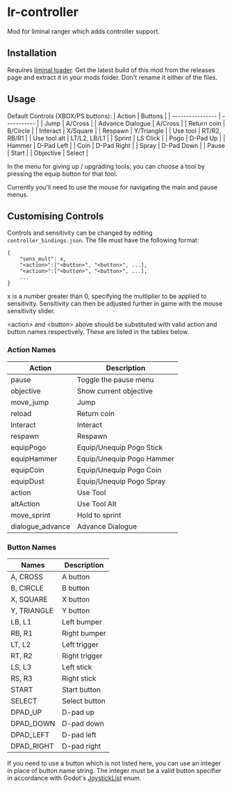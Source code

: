 # lr-controller
Mod for liminal ranger which adds controller support.

## Installation
Requires [liminal loader](http://www.github.com/samjones246/liminal-loader). Get the latest build of this mod from the releases page and extract it in your mods folder. Don't rename it either of the files.

## Usage
Default Controls (XBOX/PS buttons):
| Action           | Buttons      |
| ---------------- | -----------  |
| Jump             | A/Cross      |
| Advance Dialogue | A/Cross      |
| Return coin      | B/Circle     |
| Interact         | X/Square     |
| Respawn          | Y/Triangle   |
| Use tool         | RT/R2, RB/R1 |
| Use tool alt     | LT/L2, LB/L1 |
| Sprint           | LS Click     |
| Pogo             | D-Pad Up     |
| Hammer           | D-Pad Left   |
| Coin             | D-Pad Right  |
| Spray            | D-Pad Down   |
| Pause            | Start        |
| Objective        | Select       |

In the menu for giving up / upgrading tools, you can choose a tool by pressing the equip button for that tool.

Currently you'll need to use the mouse for navigating the main and pause menus.

## Customising Controls
Controls and sensitivity can be changed by editing `controller_bindings.json`. The file must have the following format:


    {
        "sens_mult": x,
        "<action>":["<button>", "<button>", ...],
        "<action>":["<button>", "<button>", ...],
        ...
    }
x is a number greater than 0, specifying the multiplier to be applied to sensitivity. Sensitivity can then be adjusted further in game with the mouse sensitivity slider.


\<action> and \<button> above should be substituted with valid action and button names respectively. These are listed in the tables below.

### Action Names
| Action           | Description               |
| ---------------- | ------------------------- |
| pause            | Toggle the pause menu     |
| objective        | Show current objective    |
| move_jump        | Jump                      |
| reload           | Return coin               |
| Interact         | Interact                  |
| respawn          | Respawn                   |
| equipPogo        | Equip/Unequip Pogo Stick  |
| equipHammer      | Equip/Unequip Pogo Hammer |
| equipCoin        | Equip/Unequip Pogo Coin   |
| equipDust        | Equip/Unequip Pogo Spray  |
| action           | Use Tool                  |
| altAction        | Use Tool Alt              |
| move_sprint      | Hold to sprint            |
| dialogue_advance | Advance Dialogue          |
### Button Names
| Names       | Description   |
| ----------  |-------------- |
| A, CROSS    | A button      |
| B, CIRCLE   | B button      |
| X, SQUARE   | X button      |
| Y, TRIANGLE | Y button      |
| LB, L1      | Left bumper   |
| RB, R1      | Right bumper  |
| LT, L2      | Left trigger  |
| RT, R2      | Right trigger |
| LS, L3      | Left stick    |
| RS, R3      | Right stick   |
| START       | Start button  |
| SELECT      | Select button |
| DPAD_UP     | D-pad up      |
| DPAD_DOWN   | D-pad down    |
| DPAD_LEFT   | D-pad left    |
| DPAD_RIGHT  | D-pad right   |


If you need to use a button which is not listed here, you can use an integer in place of button name string. The integer must be a valid button specifier in accordance with Godot's [JoystickList](https://docs.godotengine.org/en/stable/classes/class_%40globalscope.html#enum-globalscope-joysticklist) enum.